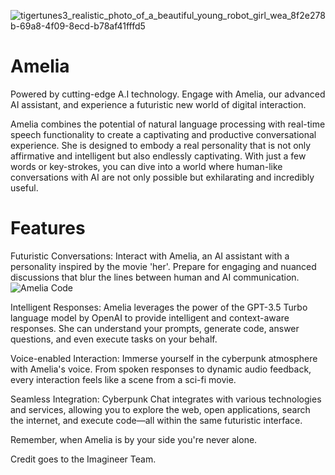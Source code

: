 

![tigertunes3_realistic_photo_of_a_beautiful_young_robot_girl_wea_8f2e278b-69a8-4f09-8ecd-b78af41fffd5](https://github.com/Imagineer99/Amelia/assets/130007945/cd3cc333-0a84-4b39-bb72-8770082cf495)

# Amelia
Powered by cutting-edge A.I technology. Engage with Amelia, our advanced AI assistant, and experience a futuristic new world of digital interaction.

Amelia combines the potential of natural language processing with real-time speech functionality to create a captivating and productive conversational experience. 
She is designed to embody a real personality that is not only affirmative and intelligent but also endlessly captivating. 
With just a few words or key-strokes, you can dive into a world where human-like conversations with AI are not only possible but exhilarating and incredibly useful.

# Features
Futuristic Conversations: Interact with Amelia, an AI assistant with a personality inspired by the movie 'her'. Prepare for engaging and nuanced discussions that blur the lines between human and AI communication.
![Amelia Code](https://youtu.be/dr0jCtZun_s?t=4)

Intelligent Responses: 
Amelia leverages the power of the GPT-3.5 Turbo language model by OpenAI to provide intelligent and context-aware responses. She can understand your prompts, generate code, answer questions, and even execute tasks on your behalf.

Voice-enabled Interaction:
Immerse yourself in the cyberpunk atmosphere with Amelia's voice. From spoken responses to dynamic audio feedback, every interaction feels like a scene from a sci-fi movie.

Seamless Integration:
Cyberpunk Chat integrates with various technologies and services, allowing you to explore the web, open applications, search the internet, and execute code—all within the same futuristic interface.

Remember, when Amelia is by your side you're never alone.

Credit goes to the Imagineer Team.
